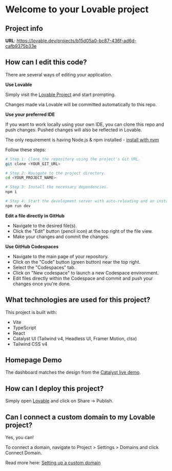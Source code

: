 # Welcome to your Lovable project

## Project info

**URL**: https://lovable.dev/projects/b15d05a0-bc87-436f-ad6d-cafb9375b33e

## How can I edit this code?

There are several ways of editing your application.

**Use Lovable**

Simply visit the [Lovable Project](https://lovable.dev/projects/b15d05a0-bc87-436f-ad6d-cafb9375b33e) and start prompting.

Changes made via Lovable will be committed automatically to this repo.

**Use your preferred IDE**

If you want to work locally using your own IDE, you can clone this repo and push changes. Pushed changes will also be reflected in Lovable.

The only requirement is having Node.js & npm installed - [install with nvm](https://github.com/nvm-sh/nvm#installing-and-updating)

Follow these steps:

```sh
# Step 1: Clone the repository using the project's Git URL.
git clone <YOUR_GIT_URL>

# Step 2: Navigate to the project directory.
cd <YOUR_PROJECT_NAME>

# Step 3: Install the necessary dependencies.
npm i

# Step 4: Start the development server with auto-reloading and an instant preview.
npm run dev
```

**Edit a file directly in GitHub**

- Navigate to the desired file(s).
- Click the "Edit" button (pencil icon) at the top right of the file view.
- Make your changes and commit the changes.

**Use GitHub Codespaces**

- Navigate to the main page of your repository.
- Click on the "Code" button (green button) near the top right.
- Select the "Codespaces" tab.
- Click on "New codespace" to launch a new Codespace environment.
- Edit files directly within the Codespace and commit and push your changes once you're done.

## What technologies are used for this project?

This project is built with:

- Vite
- TypeScript
- React
- Catalyst UI (Tailwind v4, Headless UI, Framer Motion, clsx)
- Tailwind CSS v4

## Homepage Demo
The dashboard matches the design from the [Catalyst live demo](https://catalyst-demo.tailwindui.com/).

## How can I deploy this project?

Simply open [Lovable](https://lovable.dev/projects/b15d05a0-bc87-436f-ad6d-cafb9375b33e) and click on Share -> Publish.

## Can I connect a custom domain to my Lovable project?

Yes, you can!

To connect a domain, navigate to Project > Settings > Domains and click Connect Domain.

Read more here: [Setting up a custom domain](https://docs.lovable.dev/tips-tricks/custom-domain#step-by-step-guide)
